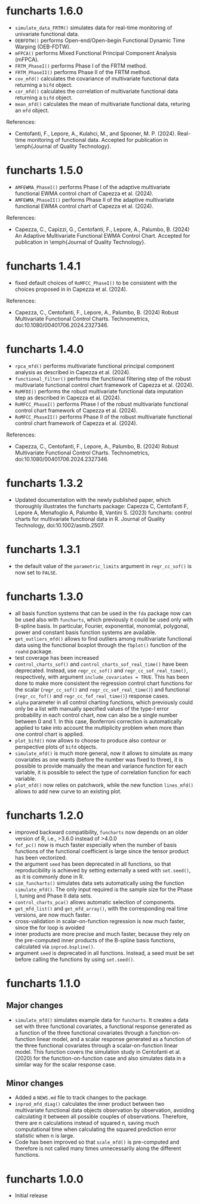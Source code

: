 # funcharts 1.6.0


* `simulate_data_FRTM()` simulates data for real-time monitoring of univariate functional data.
* `OEBFDTW()` performs Open-end/Open-begin Functional Dynamic Time Warping (OEB-FDTW).
* `mFPCA()` performs Mixed Functional Principal Component Analysis (mFPCA).
* `FRTM_PhaseI()` performs Phase I of the FRTM method.
* `FRTM_PhaseII()` performs Phase II of the FRTM method.
* `cov_mfd()` calculates the covariance of multivariate functional data returning a `bifd` object.
* `cor_mfd()` calculates the correlation of multivariate functional data returning a `bifd` object.
* `mean_mfd()` calculates the mean of multivariate functional data, returing an `mfd` object.

References:

* Centofanti, F., Lepore, A., Kulahci, M., and Spooner, M. P. (2024).
  Real-time monitoring of functional data.
  Accepted for publication in \emph{Journal of Quality Technology}.

# funcharts 1.5.0

* `AMFEWMA_PhaseI()` performs Phase I of the adaptive multivariate functional EWMA control chart of Capezza et al. (2024).
* `AMFEWMA_PhaseII()` performs Phase II of the adaptive multivariate functional EWMA control chart of Capezza et al. (2024).

References:

* Capezza, C., Capizzi, G., Centofanti, F., Lepore, A., Palumbo, B. (2024)
An Adaptive Multivariate Functional EWMA Control Chart.
Accepted for publication in \emph{Journal of Quality Technology}.

# funcharts 1.4.1

* fixed default choices of `RoMFCC_PhaseI()` to be consistent with the choices proposed in in Capezza et al. (2024).

References:

* Capezza, C., Centofanti, F., Lepore, A., Palumbo, B. (2024) Robust Multivariate Functional Control Charts. Technometrics, doi:10.1080/00401706.2024.2327346.

# funcharts 1.4.0

* `rpca_mfd()` performs multivariate functional principal component analysis as described in Capezza et al. (2024).
* `functional_filter()` performs the functional filtering step of the robust multivariate functional control chart framework of Capezza et al. (2024).
* `RoMFDI()` performs the robust multivariate functional data imputation step as described in Capezza et al. (2024).
* `RoMFCC_PhaseI()` performs Phase I of the robust multivariate functional control chart framework of Capezza et al. (2024).
* `RoMFCC_PhaseII()` performs Phase II of the robust multivariate functional control chart framework of Capezza et al. (2024).

References:

* Capezza, C., Centofanti, F., Lepore, A., Palumbo, B. (2024) Robust Multivariate Functional Control Charts. Technometrics, doi:10.1080/00401706.2024.2327346.

# funcharts 1.3.2

* Updated documentation with the newly published paper, which thoroughly illustrates the funcharts package:
Capezza C, Centofanti F, Lepore A, Menafoglio A, Palumbo B, Vantini S. (2023) funcharts: control charts for multivariate functional data in R.
Journal of Quality Technology, doi:10.1002/asmb.2507.

# funcharts 1.3.1

* the default value of the `parametric_limits` argument in `regr_cc_sof()` is now set to `FALSE`.

# funcharts 1.3.0

* all basis function systems that can be used in the `fda` package now can be used also with `funcharts`, which previously it could be used only with B-spline basis.
In particular, Fourier, exponential, monomial, polygonal, power and constant basis function systems are available.
* `get_outliers_mfd()` allows to find outliers among multivariate functional data using the functional boxplot through the `fbplot()` function of the `roahd` package.
* test coverage has been increased
* `control_charts_sof()` and `control_charts_sof_real_time()` have been deprecated.
Instead, use `regr_cc_sof()` and `regr_cc_sof_real_time()`, respectively, with argument `include_covariates = TRUE`. 
This has been done to make more consistent the regression control chart functions for the scalar (`regr_cc_sof()` and `regr_cc_sof_real_time()`) and functional (`regr_cc_fof()` and `regr_cc_fof_real_time()`) response cases.
* `alpha` parameter in all control charting functions, which previously could only be a list with manually specified values of the type-I error probability in each control chart, now can also be a single number between 0 and 1. In this case, Bonferroni correction is automatically applied to take into account the multiplicity problem when more than one control chart is applied.
* `plot_bifd()` now allows to choose to produce also contour or perspective plots of `bifd` objects.
* `simulate_mfd()` is much more general, now it allows to simulate as many covariates as one wants (before the number was fixed to three), it is possible to provide manually the mean and variance function for each variable, it is possible to select the type of correlation function for each variable.
* `plot_mfd()` now relies on patchwork, while the new function `lines_mfd()` allows to add new curve to an existing plot.

# funcharts 1.2.0

* improved backward compatibility, `funcharts` now depends on an older version of R, i.e., >3.6.0 instead of >4.0.0
* `fof_pc()` now is much faster especially when the number of basis functions of the functional coefficient is large since the tensor product has been vectorized.
* the argument `seed` has been deprecated in all functions, so that reproducibility is achieved by setting externally a seed with `set.seed()`, as it is commonly done in R.
* `sim_funcharts()` simulates data sets automatically using the function `simulate_mfd()`. The only input required is the sample size for the Phase I, tuning and Phase II data sets.
* `control_charts_pca()` allows automatic selection of components.
* `get_mfd_list()` and `get_mfd_array()`, with the corresponding real time versions, are now much faster.
* cross-validation in scalar-on-function regression is now much faster, since the for loop is avoided
* inner products are more precise and much faster, because they rely on the pre-computed inner products of the B-spline basis functions, calculated via `inprod.bspline()`.
* argument `seed` is deprecated in all functions. Instead, a seed must be set before calling the functions by using `set.seed()`.

# funcharts 1.1.0

## Major changes

* `simulate_mfd()` simulates example data for `funcharts`. 
It creates a data set with three functional covariates, a functional response generated as a function of the three functional covariates through a function-on-function linear model, and a scalar response generated as a function of the three functional covariates through a scalar-on-function linear model. This function covers the simulation study in Centofanti et al. (2020) for the function-on-function case and also simulates data in a similar way for the scalar response case.

## Minor changes

* Added a `NEWS.md` file to track changes to the package.
* `inprod_mfd_diag()` calculates the inner product between two multivariate functional data objects observation by observation, avoiding calculating it between all possible couples of observations. Therefore, there are n calculations instead of squared n, saving much computational time when calculating the squared prediction error statistic when n is large.
* Code has been improved so that `scale_mfd()` is pre-computed and therefore is not called many times unnecessarily along the different functions.


# funcharts 1.0.0

* Initial release
